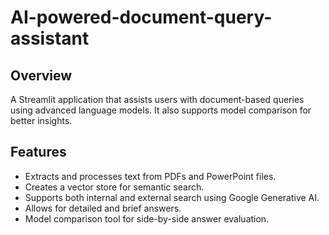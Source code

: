 # AI-powered-document-query-assistant

## Overview
A Streamlit application that assists users with document-based queries using advanced language models. It also supports model comparison for better insights.

## Features
- Extracts and processes text from PDFs and PowerPoint files.
- Creates a vector store for semantic search.
- Supports both internal and external search using Google Generative AI.
- Allows for detailed and brief answers.
- Model comparison tool for side-by-side answer evaluation.

